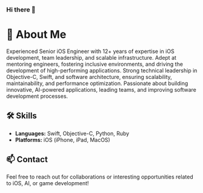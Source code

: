 ### **Hi there** 👋

# 👋 **About Me**
Experienced Senior iOS Engineer with 12+ years of expertise in iOS development, team leadership, and scalable
infrastructure. Adept at mentoring engineers, fostering inclusive environments, and driving the development of
high-performing applications. Strong technical leadership in Objective-C, Swift, and software architecture, ensuring
scalability, maintainability, and performance optimization. Passionate about building innovative, AI-powered applications,
leading teams, and improving software development processes.

## 🛠️ **Skills**
- **Languages:** Swift, Objective-C, Python, Ruby
- **Platforms:** iOS (iPhone, iPad, MacOS)

## 📫 **Contact**
Feel free to reach out for collaborations or interesting opportunities related to iOS, AI, or game development!
